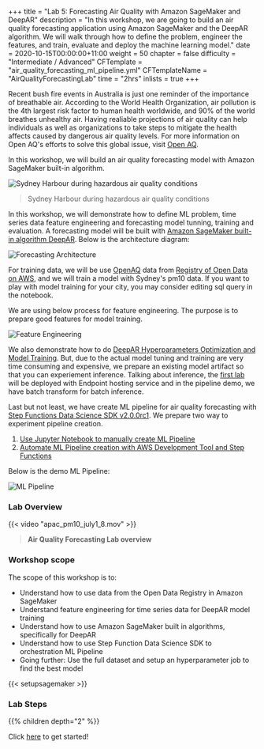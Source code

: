 +++
title = "Lab 5: Forecasting Air Quality with Amazon SageMaker and DeepAR"
description = "In this workshop, we are going to build an air quality forecasting application using Amazon SageMaker and the DeepAR algorithm. We will walk through how to define the problem, engineer the features, and train, evaluate and deploy the machine learning model."
date = 2020-10-15T00:00:00+11:00
weight = 50
chapter = false
difficulty = "Intermediate / Advanced"
CFTemplate = "air_quality_forecasting_ml_pipeline.yml"
CFTemplateName = "AirQualityForecastingLab"
time = "2hrs"
inlists = true
+++

Recent bush fire events in Australia is just one reminder of the importance of breathable air. According to the World Health Organization, air pollution is the 4th largest risk factor to human health worldwide, and 90% of the world breathes unhealthy air. Having realiable projections of air quality can help individuals as well as organizations to take steps to mitigate the health affects caused by dangerous air quality levels. For more information on Open AQ's efforts to solve this global issue, visit [Open AQ](https://openaq.org/).

In this workshop, we will build an air quality forecasting model with Amazon SageMaker built-in algorithm.

![Sydney Harbour during hazardous air quality conditions](/images/module-forecasting/syd_harb_air.jpg)

> Sydney Harbour during hazardous air quality conditions

In this workshop, we will demonstrate how to define ML problem, time series data feature engineering and forecasting model tunning, training and evaluation. A forecasting model will be built with [Amazon SageMaker built-in algorithm DeepAR](https://docs.aws.amazon.com/sagemaker/latest/dg/deepar.html). Below is the architecture diagram:

![Forecasting Architecture](/images/module-forecasting/air_quality_forecasting_architecture.png)

For training data, we will be use [OpenAQ](https://registry.opendata.aws/openaq/) data from [Registry of Open Data on AWS](https://registry.opendata.aws), and we will train a model with Sydney's pm10 data. If you want to play with model training for your city, you may consider editing sql query in the notebook.

We are using below process for feature engineering. The purpose is to prepare good features for model training. 

![Feature Engineering](/images/module-forecasting/feature_engineering.png)

We also demonstrate how to do [DeepAR Hyperparameters Optimization and Model Training](https://docs.aws.amazon.com/sagemaker/latest/dg/deepar.html). But, due to the actual model tuning and training are very time consuming and expensive, we prepare an existing model artifact so that you can experiement inference. Talking about inference, the [first lab](https://github.com/glyfnet/timeseries_blog/blob/master/1_Forecasting_Air_Pollution_with_Amazon_SageMaker_and_DeepAR/01_train_and_evaluate_air_quality_deepar_model.ipynb) will be deployed with Endpoint hosting service and in the pipeline demo, we have batch transform for batch inference.

Last but not least, we have create ML pipeline for air quality forecasting with [Step Functions Data Science SDK v2.0.0rc1](https://aws-step-functions-data-science-sdk.readthedocs.io/en/v2.0.0rc1/). We prepare two way to experiment pipeline creation.
1. [Use Jupyter Notebook to manually create ML Pipeline](https://github.com/glyfnet/timeseries_blog/blob/master/1_Forecasting_Air_Pollution_with_Amazon_SageMaker_and_DeepAR/02_manual_ml_pipeline_creation_for_air_quality_forecasting.ipynb)
2. [Automate ML Pipeline creation with AWS Development Tool and Step Functions](https://github.com/glyfnet/timeseries_blog/blob/master/1_Forecasting_Air_Pollution_with_Amazon_SageMaker_and_DeepAR/air_quality_forecasting_ml_pipeline.yml)

Below is the demo ML Pipeline:

![ML Pipeline](/images/module-forecasting/air_quality_forecasting_ml_pipeline.png)

### Lab Overview

{{< video "apac_pm10_july1_8.mov" >}}

>  **Air Quality Forecasting Lab overview** 

### Workshop scope

The scope of this workshop is to:

* Understand how to use data from the Open Data Registry in Amazon SageMaker
* Understand feature engineering for time series data for DeepAR model training
* Understand how to use Amazon SageMaker built in algorithms, specifically for DeepAR
* Understand how to use Step Function Data Science SDK to orchestration ML Pipeline
* Going further: Use the full dataset and setup an hyperparameter job to find the best model

{{< setupsagemaker >}}

### Lab Steps
{{% children depth="2" %}}


Click [here](./step1/) to get started!
